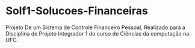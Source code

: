 # Solf1-Solucoes-Financeiras
Projeto De um Sistema de Controle Financeiro Pessoal, Realizado para a Disciplina de Projeto Integrador 1 do curso de Ciências da computação na UFC.
